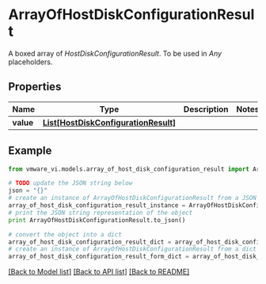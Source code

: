 # ArrayOfHostDiskConfigurationResult

A boxed array of *HostDiskConfigurationResult*. To be used in *Any* placeholders. 

## Properties
Name | Type | Description | Notes
------------ | ------------- | ------------- | -------------
**value** | [**List[HostDiskConfigurationResult]**](HostDiskConfigurationResult.md) |  | 

## Example

```python
from vmware_vi.models.array_of_host_disk_configuration_result import ArrayOfHostDiskConfigurationResult

# TODO update the JSON string below
json = "{}"
# create an instance of ArrayOfHostDiskConfigurationResult from a JSON string
array_of_host_disk_configuration_result_instance = ArrayOfHostDiskConfigurationResult.from_json(json)
# print the JSON string representation of the object
print ArrayOfHostDiskConfigurationResult.to_json()

# convert the object into a dict
array_of_host_disk_configuration_result_dict = array_of_host_disk_configuration_result_instance.to_dict()
# create an instance of ArrayOfHostDiskConfigurationResult from a dict
array_of_host_disk_configuration_result_form_dict = array_of_host_disk_configuration_result.from_dict(array_of_host_disk_configuration_result_dict)
```
[[Back to Model list]](../README.md#documentation-for-models) [[Back to API list]](../README.md#documentation-for-api-endpoints) [[Back to README]](../README.md)


